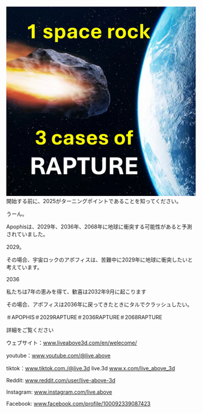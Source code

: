![Video cover image](../cover.jpeg)
開始する前に、2025がターニングポイントであることを知ってください。

うーん。

Apophisは、2029年、2036年、2068年に地球に衝突する可能性があると予測されていました。

2029。

その場合、宇宙ロックのアポフィスは、苦難中に2029年に地球に衝突したいと考えています。

2036

私たちは7年の恵みを得て、歓喜は2032年9月に起こります

その場合、アポフィスは2036年に戻ってきたときにタルでクラッシュしたい。

＃APOPHIS＃2029RAPTURE＃2036RAPTURE＃2068RAPTURE

詳細をご覧ください

ウェブサイト：www.liveabove3d.com/en/welecome/

youtube：www.youtube.com/@live.above

tiktok：www.tiktok.com./@live.3d live.3d www.x.com/live_above_3d

Reddit: www.reddit.com/user/live-above-3d


Instagram: www.instagram.com/live.above


Facebook: www.facebook.com/profile/100092339087423






